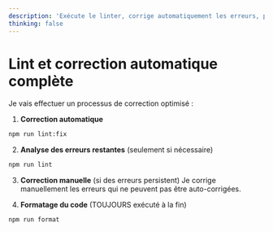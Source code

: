```yaml
---
description: 'Exécute le linter, corrige automatiquement les erreurs, puis analyse et corrige manuellement les erreurs restantes'
thinking: false
---
```


# Lint et correction automatique complète

Je vais effectuer un processus de correction optimisé :

1. **Correction automatique**

```bash
npm run lint:fix
```

2. **Analyse des erreurs restantes** (seulement si nécessaire)

```bash
npm run lint
```

3. **Correction manuelle** (si des erreurs persistent)
   Je corrige manuellement les erreurs qui ne peuvent pas être auto-corrigées.

4. **Formatage du code** (TOUJOURS exécuté à la fin)

```bash
npm run format
```
